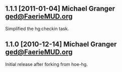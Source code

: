 
## 1.1.1 [2011-01-04] Michael Granger <ged@FaerieMUD.org>

Simplified the hg:checkin task.


## 1.1.0 [2010-12-14] Michael Granger <ged@FaerieMUD.org>

Initial release after forking from hoe-hg.

